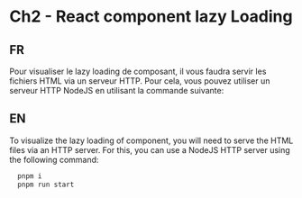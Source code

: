 # Ch2 - React component lazy Loading

## FR

Pour visualiser le lazy loading de composant, il vous faudra servir les fichiers HTML via un serveur HTTP. Pour cela, vous pouvez utiliser un serveur HTTP NodeJS en utilisant la commande suivante:

## EN

To visualize the lazy loading of component, you will need to serve the HTML files via an HTTP server. For this, you can use a NodeJS HTTP server using the following command:

```bash
  pnpm i
  pnpm run start
```

